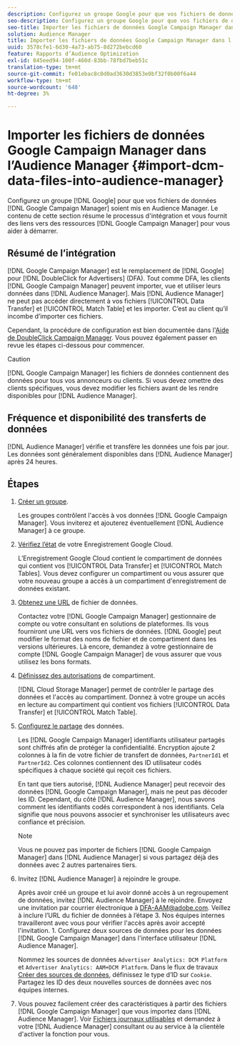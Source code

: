 ```yaml
---
description: Configurez un groupe Google pour que vos fichiers de données Google Campaign Manager soient mis en Audience Manager. Le contenu de cette section résume le processus d’intégration et vous fournit des liens vers les ressources Google Campaign Manager pour vous aider à démarrer.
seo-description: Configurez un groupe Google pour que vos fichiers de données Google Campaign Manager soient mis en Audience Manager. Le contenu de cette section résume le processus d’intégration et vous fournit des liens vers les ressources Google Campaign Manager pour vous aider à démarrer.
seo-title: Importer les fichiers de données Google Campaign Manager dans l’Audience Manager
solution: Audience Manager
title: Importer les fichiers de données Google Campaign Manager dans l’Audience Manager
uuid: 3578cfe1-6d30-4a73-ab75-8d272bebcd60
feature: Rapports d’Audience Optimization
exl-id: 045eed94-100f-460d-83bb-78fbd7beb51c
translation-type: tm+mt
source-git-commit: fe01ebac8c0d0ad3630d3853e0bf32f0b00f6a44
workflow-type: tm+mt
source-wordcount: '648'
ht-degree: 3%

---
```


# Importer les fichiers de données Google Campaign Manager dans l’Audience Manager {#import-dcm-data-files-into-audience-manager}

Configurez un groupe [!DNL Google] pour que vos fichiers de données [!DNL Google Campaign Manager] soient mis en Audience Manager. Le contenu de cette section résume le processus d&#39;intégration et vous fournit des liens vers des ressources [!DNL Google Campaign Manager] pour vous aider à démarrer.

## Résumé de l’intégration

[!DNL Google Campaign Manager] est le remplacement de [!DNL Google] pour [!DNL DoubleClick for Advertisers] (DFA). Tout comme DFA, les clients [!DNL Google Campaign Manager] peuvent importer, vue et utiliser leurs données dans [!DNL Audience Manager]. Mais [!DNL Audience Manager] ne peut pas accéder directement à vos fichiers [!UICONTROL Data Transfer] et [!UICONTROL Match Table] et les importer. C’est au client qu’il incombe d’importer ces fichiers.

Cependant, la procédure de configuration est bien documentée dans l&#39;[Aide de DoubleClick Campaign Manager](https://support.google.com/dcm/partner/answer/2941575?hl=en&amp;ref_topic=6107456). Vous pouvez également passer en revue les étapes ci-dessous pour commencer.

>[!CAUTION]
>
>[!DNL Google Campaign Manager] les fichiers de données contiennent des données pour tous vos annonceurs ou clients. Si vous devez omettre des clients spécifiques, vous devez modifier les fichiers avant de les rendre disponibles pour [!DNL Audience Manager].

## Fréquence et disponibilité des transferts de données

[!DNL Audience Manager] vérifie et transfère les données une fois par jour. Les données sont généralement disponibles dans [!DNL Audience Manager] après 24 heures.

## Étapes

1. [Créer un groupe](https://support.google.com/dcm/partner/answer/3370419?hl=en&amp;ref_topic=6107456).

   Les groupes contrôlent l&#39;accès à vos données [!DNL Google Campaign Manager]. Vous inviterez et ajouterez éventuellement [!DNL Audience Manager] à ce groupe.

1. [Vérifiez l’état](https://support.google.com/dcm/partner/answer/3370481?hl=en&amp;ref_topic=6107456) de votre Enregistrement Google Cloud.

   L’Enregistrement Google Cloud contient le compartiment de données qui contient vos [!UICONTROL Data Transfer] et [!UICONTROL Match Tables]. Vous devez configurer un compartiment ou vous assurer que votre nouveau groupe a accès à un compartiment d&#39;enregistrement de données existant.

1. [Obtenez une URL](https://support.google.com/dcm/partner/answer/3370482?hl=en&amp;ref_topic=6107456) de fichier de données.

   Contactez votre [!DNL Google Campaign Manager] gestionnaire de compte ou votre consultant en solutions de plateformes. Ils vous fourniront une URL vers vos fichiers de données. [!DNL Google] peut modifier le format des noms de fichier et de compartiment dans les versions ultérieures. Là encore, demandez à votre gestionnaire de compte [!DNL Google Campaign Manager] de vous assurer que vous utilisez les bons formats.

1. [Définissez des autorisations](https://cloud.google.com/storage/docs/cloud-console?csw=1#_bucketpermission) de compartiment.

   [!DNL Cloud Storage Manager] permet de contrôler le partage des données et l&#39;accès au compartiment. Donnez à votre groupe un accès en lecture au compartiment qui contient vos fichiers [!UICONTROL Data Transfer] et [!UICONTROL Match Table].

1. [Configurez le partage](https://support.google.com/dcm/partner/answer/6206106?hl=en) des données.

   Les [!DNL Google Campaign Manager] identifiants utilisateur partagés sont chiffrés afin de protéger la confidentialité. Encryption ajoute 2 colonnes à la fin de votre fichier de transfert de données, `PartnerId1` et `PartnerId2`. Ces colonnes contiennent des ID utilisateur codés spécifiques à chaque société qui reçoit ces fichiers.

   En tant que tiers autorisé, [!DNL Audience Manager] peut recevoir des données [!DNL Google Campaign Manager], mais ne peut pas décoder les ID. Cependant, du côté [!DNL Audience Manager], nous savons comment les identifiants codés correspondent à nos identifiants. Cela signifie que nous pouvons associer et synchroniser les utilisateurs avec confiance et précision.

   >[!NOTE]
   >Vous ne pouvez pas importer de fichiers [!DNL Google Campaign Manager] dans [!DNL Audience Manager] si vous partagez déjà des données avec 2 autres partenaires tiers.

1. Invitez [!DNL Audience Manager] à rejoindre le groupe.

   Après avoir créé un groupe et lui avoir donné accès à un regroupement de données, invitez [!DNL Audience Manager] à le rejoindre. Envoyez une invitation par courrier électronique à DFA-AAM@adobe.com. Veillez à inclure l’URL du fichier de données à l’étape 3. Nos équipes internes travailleront avec vous pour vérifier l&#39;accès après avoir accepté l&#39;invitation. 1. Configurez deux sources de données pour les données [!DNL Google Campaign Manager] dans l&#39;interface utilisateur [!DNL Audience Manager].

   Nommez les sources de données `Advertiser Analytics: DCM Platform` et `Advertiser Analytics: AAM+DCM Platform`. Dans le flux de travaux [Créer des sources de données](../../../features/manage-datasources.md#create-data-source), définissez le type d’ID sur `Cookie`. Partagez les ID des deux nouvelles sources de données avec nos équipes internes.

1. Vous pouvez facilement créer des caractéristiques à partir des fichiers [!DNL Google Campaign Manager] que vous importez dans [!DNL Audience Manager]. Voir [Fichiers journaux utilisables](../../../integration/media-data-integration/actionable-log-files.md) et demandez à votre [!DNL Audience Manager] consultant ou au service à la clientèle d&#39;activer la fonction pour vous.
